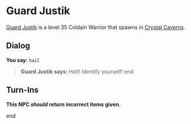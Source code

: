 # Guard Justik



[Guard Justik](/npc/121041) is a level 35 Coldain Warrior that spawns in [Crystal Caverns](/zone/121).



## Dialog

**You say:** `hail`



>**Guard Justik says:** Halt!  Identify yourself!
end



## Turn-Ins



**This NPC *should* return incorrect items given.**

end